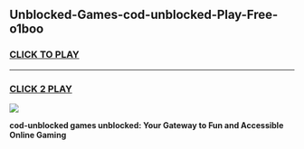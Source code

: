 
## Unblocked-Games-cod-unblocked-Play-Free-o1boo
<h3>
<a href="https://premium76.site?title=cod-unblocked&ref=18A1">CLICK TO PLAY</a></h3>
<hr>

<h3>
<a href="https://premium76.site?title=cod-unblocked&ref=18A1">CLICK 2 PLAY</a>
  
</h3>

<a href="https://premium76.site?title=cod-unblocked&ref=18A1"><img src="https://clearcache.store/games.png"></a>


**cod-unblocked games unblocked: Your Gateway to Fun and Accessible Online Gaming**
